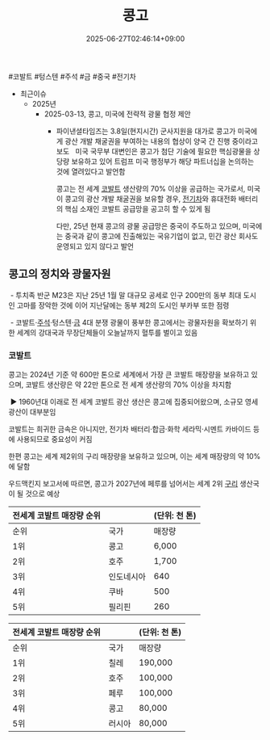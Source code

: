 ﻿---
title: "콩고"
date: 2025-06-27T02:46:14+09:00
lastmod: 2025-06-27T02:46:14+09:00
type: docs
sidebar:
  open: true
weight: 8
---
<div style="display:none">
  <meta property="article:published_time" content="2025-06-26T17:46:14Z" />
  <meta property="article:modified_time" content="2025-06-26T17:46:14Z" />
</div>
#코발트 #텅스텐 #주석 #금 #중국 #전기차 

- 최근이슈
	- 2025년
		- 2025-03-13, 콩고, 미국에 전략적 광물 협정 제안
			- 파이낸셜타임즈는 3.8일(현지시간) 군사지원을 대가로 콩고가 미국에게 광산 개발 채굴권을 부여하는 내용의 협상이 양국 간 진행 중이라고 보도
			   
			  미국 국무부 대변인은 콩고가 첨단 기술에 필요한 핵심광물을 상당량 보유하고 있어 트럼프 미국 행정부가 해당 파트너십을 논의하는 것에 열려있다고 발언함 
			  
			  콩고는 전 세계 [코발트](/industry-study/코발트/) 생산량의 70% 이상을 공급하는 국가로서, 미국이 콩고의 광산 개발 채굴권을 보유할 경우, [전기차](/industry-study/2산업자동차-산업전기차/)와 휴대전화 배터리의 핵심 소재인 코발트 공급망을 공고히 할 수 있게 됨
			  
			  다만, 25년 현재 콩고의 광물 공급망은 중국이 주도하고 있으며, 미국에는 중국과 같이 콩고에 진출해있는 국유기업이 없고, 민간 광산 회사도 운영되고 있지 않다고 발언

## 콩고의 정치와 광물자원

 - 투치족 반군 M23은 지난 25년 1월 말 대규모 공세로 인구 200만의 동부 최대 도시인 고마를 장악한 것에 이어 지난달에는 동부 제2의 도시인 부카부 또한 점령 

 - 코발트·[주석](/industry-study/주석/)·텅스텐·[금](/industry-study/2산업원자재-산업1비철금속-비철금속-귀금속금/) 4대 분쟁 광물이 풍부한 콩고에서는 광물자원을 확보하기 위한 세계의 강대국과 무장단체들이 오늘날까지 혈투를 벌이고 있음
   
### 코발트

콩고는 2024년 기준 약 600만 톤으로 세계에서 가장 큰 코발트 매장량을 보유하고 있으며, 코발트 생산량은 약 22만 톤으로 전 세계 생산량의 70% 이상을 차지함 

 ▶ 1960년대 이래로 전 세계 코발트 광산 생산은 콩고에 집중되어왔으며, 소규모 영세 광산이 대부분임 

코발트는 희귀한 금속은 아니지만, 전기차 배터리·합금·화학 세라믹·시멘트 카바이드 등에 사용되므로 중요성이 커짐 

한편 콩고는 세계 제2위의 구리 매장량을 보유하고 있으며, 이는 세계 매장량의 약 10%에 달함 

우드맥킨지 보고서에 따르면, 콩고가 2027년에 페루를 넘어서는 세계 2위 [구리](/industry-study/2산업원자재-산업1비철금속-비철금속-귀금속구리/) 생산국이 될 것으로 예상

| 전세계 코발트 매장량 순위 |       | (단위: 천 톤) |
| -------------- | ----- | --------- |
| 순위             | 국가    | 매장량       |
| 1위             | 콩고    | 6,000     |
| 2위             | 호주    | 1,700     |
| 3위             | 인도네시아 | 640       |
| 4위             | 쿠바    | 500       |
| 5위             | 필리핀   | 260       |

| 전세계 코발트 매장량 순위 |     | (단위: 천 톤) |
| -------------- | --- | --------- |
| 순위             | 국가  | 매장량       |
| 1위             | 칠레  | 190,000   |
| 2위             | 호주  | 100,000   |
| 3위             | 페루  | 100,000   |
| 4위             | 콩고  | 80,000    |
| 5위             | 러시아 | 80,000    |
